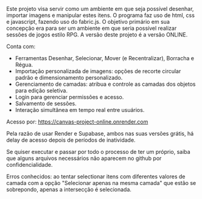 Este projeto visa servir como um ambiente em que seja possível desenhar, importar imagens e manipular estes itens. O programa faz uso de html, css e javascript, fazendo uso do fabric.js. O objetivo primário em sua concepção era para ser um ambiente em que seria possível realizar sessões de jogos estilo RPG. A versão deste projeto é a versão ONLINE.

Conta com:

* Ferramentas Desenhar, Selecionar, Mover (e Recentralizar), Borracha e Régua.
* Importação personalizada de imagens: opções de recorte circular padrão e dimensionamento personalizado.
* Gerenciamento de camadas: atribua e controle as camadas dos objetos para edição seletiva.
* Login para gerenciar permissões e acesso. 
* Salvamento de sessões.
* Interação simultânea em tempo real entre usuários.

Acesso por: https://canvas-project-online.onrender.com

Pela razão de usar Render e Supabase, ambos nas suas versões grátis, há delay de acesso depois de períodos de inatividade.

Se quiser executar e passar por todo o processo de ter um próprio, saiba que alguns arquivos necessários não aparecem no github por confidencialidade.

Erros conhecidos: ao tentar selectionar itens com diferentes valores de camada com a opção "Selecionar apenas na mesma camada" que estão se sobrepondo, apenas a intersecção é selecionada.
